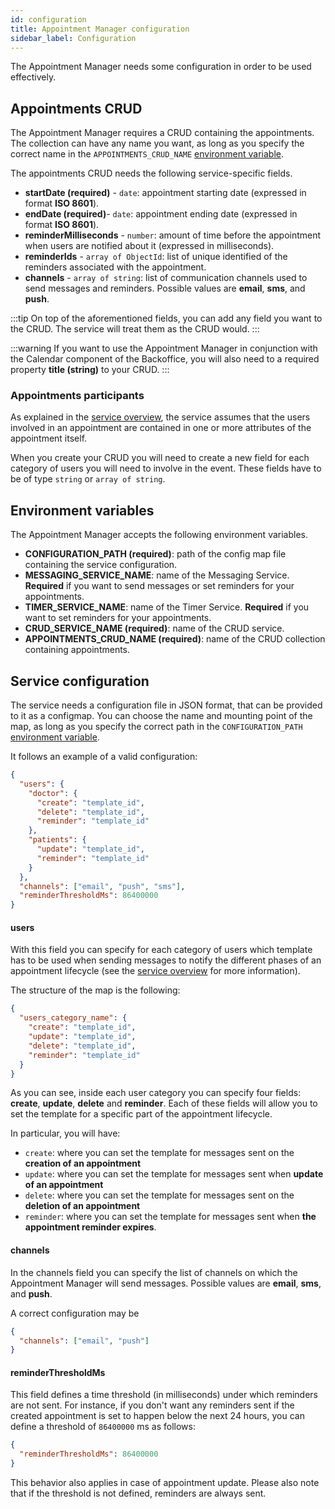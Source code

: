 ```yaml
---
id: configuration
title: Appointment Manager configuration
sidebar_label: Configuration
---
```

The Appointment Manager needs some configuration in order to be used effectively.

## Appointments CRUD

The Appointment Manager requires a CRUD containing the appointments. The collection can have any name you want, as long as you specify
the correct name in the `APPOINTMENTS_CRUD_NAME` [environment variable](#environment-variables).

The appointments CRUD needs the following service-specific fields.

- **startDate (required)** - `date`: appointment starting date (expressed in format **ISO 8601**).
- **endDate (required)**- `date`: appointment ending date (expressed in format **ISO 8601**).
- **reminderMilliseconds** - `number`: amount of time before the appointment when users are notified about it (expressed in milliseconds).
- **reminderIds** - `array of ObjectId`: list of unique identified of the reminders associated with the appointment.
- **channels** - `array of string`: list of communication channels used to send messages and reminders. Possible values are **email**, **sms**, and **push**.

:::tip
On top of the aforementioned fields, you can add any field you want to the CRUD. The service will treat them as the CRUD would.
:::

:::warning
If you want to use the Appointment Manager in conjunction with the Calendar component of the Backoffice, you will also need to
a required property **title (string)** to your CRUD.
:::

### Appointments participants

As explained in the [service overview](overview.md), the service assumes that the users involved in an appointment are
contained in one or more attributes of the appointment itself.

When you create your CRUD you will need to create a new field for each category of users you will need to involve in the
event. These fields have to be of type `string` or `array of string`.

## Environment variables

The Appointment Manager accepts the following environment variables.

- **CONFIGURATION_PATH (required)**: path of the config map file containing the service configuration.
- **MESSAGING_SERVICE_NAME**: name of the Messaging Service. **Required** if you want to send messages or set reminders for your appointments.
- **TIMER_SERVICE_NAME**: name of the Timer Service. **Required** if you want to set reminders for your appointments.
- **CRUD_SERVICE_NAME (required)**: name of the CRUD service.
- **APPOINTMENTS_CRUD_NAME (required)**: name of the CRUD collection containing appointments.

## Service configuration

The service needs a configuration file in JSON format, that can be provided to it as a configmap. You can choose the
name and mounting point of the map, as long as you specify the correct path in the `CONFIGURATION_PATH` [environment variable](#environment-variables).

It follows an example of a valid configuration:

```json
{
  "users": {
    "doctor": {
      "create": "template_id",
      "delete": "template_id",
      "reminder": "template_id"
    },
    "patients": {
      "update": "template_id",
      "reminder": "template_id"
    }
  },
  "channels": ["email", "push", "sms"],
  "reminderThresholdMs": 86400000
}
```

#### users

With this field you can specify for each category of users which template has to be used when sending messages to notify the different 
phases of an appointment lifecycle (see the [service overview](overview.md) for more information).

The structure of the map is the following:

```json
{
  "users_category_name": {
    "create": "template_id",
    "update": "template_id",
    "delete": "template_id",
    "reminder": "template_id"
  }
}
```

As you can see, inside each user category you can specify four fields: **create**, **update**, **delete** and **reminder**. 
Each of these fields will allow you to set the template for a specific part of the appointment lifecycle. 

In particular, you will have:

- `create`: where you can set the template for messages sent on the **creation of an appointment**
- `update`: where you can set the template for messages sent when **update of an appointment**
- `delete`: where you can set the template for messages sent on the **deletion of an appointment**
- `reminder`: where you can set the template for messages sent when **the appointment reminder expires**. 

#### channels

In the channels field you can specify the list of channels on which the Appointment Manager will send messages. Possible
values are **email**, **sms**, and **push**.

A correct configuration may be

```json
{
  "channels": ["email", "push"]
}
```

#### reminderThresholdMs

This field defines a time threshold (in milliseconds) under which reminders are not sent.
For instance, if you don't want any reminders sent if the created appointment is set to happen below the next 24 hours, 
you can define a threshold of `86400000` ms as follows:

```json
{
  "reminderThresholdMs": 86400000
}
```

This behavior also applies in case of appointment update.
Please also note that if the threshold is not defined, reminders are always sent.
